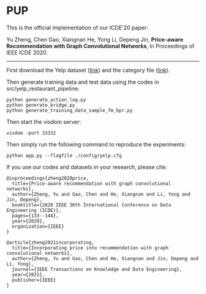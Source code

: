 # PUP
This is the official implementation of our ICDE'20 paper:  

Yu Zheng, Chen Gao, Xiangnan He, Yong Li, Depeng Jin, **Price-aware Recommendation with Graph Convolutional Networks**, In Proceedings of IEEE ICDE 2020.

***
First download the Yelp dataset ([link](https://www.yelp.com/dataset)) and the category file ([link](https://www.yelp.com/developers/documentation/v3/all_category_list/categories.json)).


Then generate training data and test data using the codes in src/yelp_restaurant_pipeline:
```
python generate_action_log.py
python generate_bridge.py
python generate_training_data_sample_fm_bpr.py
```


Then start the visdom server:
```
visdom -port 33332
```


Then simply run the following command to reproduce the experiments:
```
python app.py --flagfile ./config/yelp.cfg
```

If you use our codes and datasets in your research, please cite:
```
@inproceedings{zheng2020price,
  title={Price-aware recommendation with graph convolutional networks},
  author={Zheng, Yu and Gao, Chen and He, Xiangnan and Li, Yong and Jin, Depeng},
  booktitle={2020 IEEE 36th International Conference on Data Engineering (ICDE)},
  pages={133--144},
  year={2020},
  organization={IEEE}
}

@article{zheng2021incorporating,
  title={Incorporating price into recommendation with graph convolutional networks},
  author={Zheng, Yu and Gao, Chen and He, Xiangnan and Jin, Depeng and Li, Yong},
  journal={IEEE Transactions on Knowledge and Data Engineering},
  year={2021},
  publisher={IEEE}
}
```
